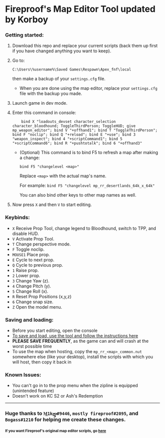 # Fireproof's Map Editor Tool updated by Korboy

### Getting started:
1. Download this repo and replace your current scripts (back them up first if you have changed anything you want to keep).
2. Go to:
    ```
    C:\Users\%username%\Saved Games\Respawn\Apex_fnf\local
    ```
    then make a backup of your `settings.cfg` file.
    * When you are done using the map editor, replace your `settings.cfg` file with the backup you made.
3. Launch game in dev mode.
4. Enter this command in console:

    ```
        bind X "loadouts_devset character_selection character_bloodhound; ToggleThirdPerson; ToggleHUD; give mp_weapon_editor"; bind V "+offhand1"; bind T "ToggleThirdPerson"; bind F "noclip"; bind Q "+reload"; bind E "+use"; bind 3 "weapon_inspect"; bind 4 "+scriptCommand1"; bind 5 "+scriptCommand6"; bind R "+pushtotalk"; bind 6 "+offhand3"
    ```

    * (Optional) This command is to bind F5 to refresh a map after making a change:

        `bind F5 "changelevel <map>"`

        Replace `<map>` with the actual map's name.

        For example: `bind F5 "changelevel mp_rr_desertlands_64k_x_64k"`

        You can also bind other keys to other map names as well.
5. Now press `X` and then `V` to start editing.

### Keybinds:
* `X` Receive Prop Tool, change legend to Bloodhound, switch to TPP, and disable HUD.
* `V` Activate Prop Tool.
* `T` Change perspective mode.
* `F` Toggle noclip.
* `MOUSE1` Place prop.
* `E` Cycle to next prop.
* `Q` Cycle to previous prop.
* `1` Raise prop.
* `2` Lower prop.
* `3` Change Yaw (z).
* `4` Change Pitch (y).
* `5` Change Roll (x).
* `R` Reset Prop Positions (x,y,z)
* `6` Change snap size.
* `Z` Open the model menu.

### Saving and loading:
* Before you start editing, open the console
* [To save and load, use the tool and follow the instructions here](https://github.com/mostlyfireproof/R5Edit)
* __PLEASE SAVE FREQUENTLY__, as the game can and will crash at the worst possible time
* To use the map when hosting, copy the `mp_rr_<map>_common.nut` somewhere else (like your desktop), install the scripts with which you will host, then copy it back in

### Known Issues:
* You can't go in to the prop menu when the zipline is equipped (unintended feature)
* Doesn't work on KC S2 or Ash's Redemption
--------------------------------------

### Huge thanks to `M͢1ke̵̲ͅp̴͖̙̞#9446`, `mostly fireproof#2095`, and `Bogass#1210` for helping me create these changes.

#### <sub>If you want Fireproof's original map editor scripts, go [here](https://github.com/mostlyfireproof/scripts_r5/tree/SalEditor)<sub>
